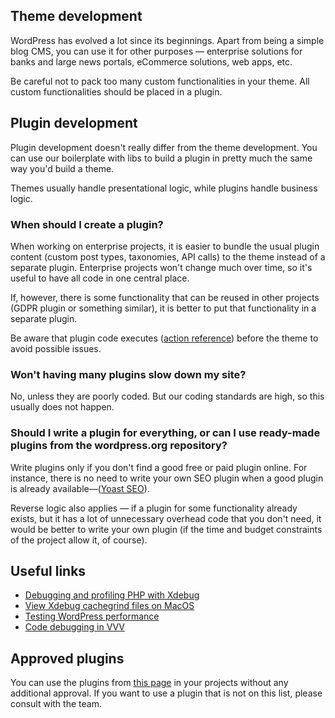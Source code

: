 ## Theme development

WordPress has evolved a lot since its beginnings. Apart from being a simple blog CMS, you can use it for other purposes — enterprise solutions for banks and large news portals, eCommerce solutions, web apps, etc.

Be careful not to pack too many custom functionalities in your theme. All custom functionalities should be placed in a plugin.

## Plugin development

Plugin development doesn't really differ from the theme development. You can use our boilerplate with libs to build a plugin in pretty much the same way you'd build a theme.

Themes usually handle presentational logic, while plugins handle business logic.

### When should I create a plugin?

When working on enterprise projects, it is easier to bundle the usual plugin content (custom post types, taxonomies, API calls) to the theme instead of a separate plugin. Enterprise projects won't change much over time, so it's useful to have all code in one central place.

If, however, there is some functionality that can be reused in other projects (GDPR plugin or something similar), it is better to put that functionality in a separate plugin.

Be aware that plugin code executes ([action reference](https://codex.wordpress.org/Plugin_API/Action_Reference)) before the theme to avoid possible issues.

### Won't having many plugins slow down my site?

No, unless they are poorly coded. But our coding standards are high, so this usually does not happen.

### Should I write a plugin for everything, or can I use ready-made plugins from the wordpress.org repository?

Write plugins only if you don't find a good free or paid plugin online. For instance, there is no need to write your own SEO plugin when a good plugin is already available—([Yoast SEO](https://wordpress.org/plugins/wordpress-seo/)).

Reverse logic also applies — if a plugin for some functionality already exists, but it has a lot of unnecessary overhead code that you don't need, it would be better to write your own plugin (if the time and budget constraints of the project allow it, of course).

## Useful links

* [Debugging and profiling PHP with Xdebug](https://www.sitepoint.com/debugging-and-profiling-php-with-xdebug/)
* [View Xdebug cachegrind files on MacOS](http://nickology.com/2014/04/16/view-xdebug-cachegrind-files-on-mac-os/)
* [Testing WordPress performance](https://codex.wordpress.org/Testing_WordPress_Performance)
* [Code debugging in VVV](https://github.com/Varying-Vagrant-Vagrants/VVV/wiki/Code-Debugging)

## Approved plugins

You can use the plugins from [this page](/eightshift-development/approved-plugins) in your projects without any additional approval. If you want to use a plugin that is not on this list, please consult with the team.
